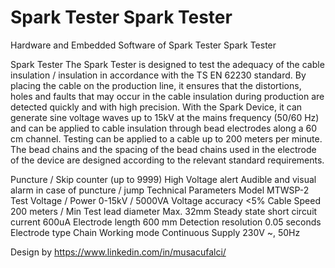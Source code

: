 # Spark Tester Spark Tester

Hardware and Embedded Software of Spark Tester Spark Tester

Spark Tester The Spark Tester is designed to test the adequacy of the cable insulation / insulation in accordance with the TS EN 62230 standard. 
By placing the cable on the production line, it ensures that the distortions, holes and faults that may occur in the cable insulation during 
production are detected quickly and with high precision. With the Spark Device, it can generate sine voltage waves up to 15kV at the mains 
frequency (50/60 Hz) and can be applied to cable insulation through bead electrodes along a 60 cm channel. Testing can be applied to a 
cable up to 200 meters per minute. The bead chains and the spacing of the bead chains used in the electrode of the device are designed 
according to the relevant standard requirements.

Puncture / Skip counter (up to 9999)
High Voltage alert
Audible and visual alarm in case of puncture / jump
Technical Parameters
Model MTWSP-2
Test Voltage / Power  0-15kV / 5000VA
Voltage accuracy      <5%
Cable Speed           200 meters / Min
Test lead diameter    Max. 32mm
Steady state short circuit current 600uA
Electrode length      600 mm
Detection resolution  0.05 seconds
Electrode type Chain
Working mode Continuous
Supply                230V ~, 50Hz


Design by https://www.linkedin.com/in/musacufalci/
